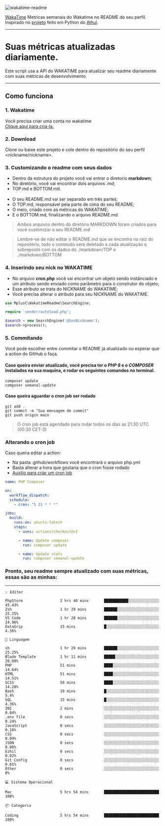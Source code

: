 ![wakatime-readme](https://socialify.git.ci/bymatheus/wakatime-readme/image?description=1&descriptionEditable=M%C3%A9tricas%20semanais%20do%20Wakatime%20no%20seu%20README%20de%20perfil.&font=KoHo&forks=1&language=1&owner=1&pattern=Signal&stargazers=1&theme=Dark)

[WakaTime](https://wakatime.com) Metricas semanais do Wakatime no README do seu perfil. <br>
Inspirado no [projeto](https://github.com/athul/waka-readme) feito em Python do [Athul](https://github.com/athul).
___

# Suas métricas atualizadas diariamente.
Este script usa a API do WAKATIME para atualizar seu readme diariamente com suas métricas de desenvolvimento.

___

## Como funciona

### 1. Wakatime
Você precisa criar uma conta no wakatime <br>
[Clique aqui para cria-la.](https://wakatime.com) 

### 2. Download
Clone ou baixe este projeto e cole dentro do repositório do seu perfil <nickname/nickname>.

### 3. Customizando o readme com seus dados
- Dentro da estrutura do projeto você vai entrar o diretorio **markdown**;  
- No diretório, você vai encontrar dois arquivos *.md*;
- TOP.md e BOTTOM.md.
<br><br>
- O seu README.md vai ser separado em três partes; 
- O TOP.md, responsável pela parte de cima do seu README;
- O meio, criado com as métricas do WAKATIME;
- E o BOTTOM.md, finalizando o arquivo README.md.<br>

> Ambos arquivos dentro do diretório MARKDOWN foram criados para você customizar o seu README.md

> Lembre-se de não editar o README.md que se encontra na raiz do repositório, todo o conteúdo será deletado a cada atualização e sobreposto com os dados do ./markdown/TOP e ./markdown/BOTTOM

### 4. Inserindo seu nick no WAKATIME
- No arquivo **cron.php** você vai encontrar um objeto sendo instânciado e um atributo sendo enviado como parâmetro para o construtor do objeto;
- Esse atributo se trata do NICKNAME do WAKATIME;
- Você precisa alterar o atributo para seu NICKNAME do WAKATIME.

```php
use MplusC\WakatimeReadme\SearchEngine;

require 'vendor/autoload.php';

$search = new SearchEngine('@SeuNickname');
$search->process();
```

### 5. Commitando
Você pode escolher entre commitar o README já atualizado ou esperar que a action do GitHub o faça. <br>

#### Caso queira enviar atualizado, você precisa ter o *PHP 8* e o *COMPOSER* instalados na sua maquina, e rodar os seguintes comandos no terminal.
```composer
composer update
composer semanal-update 
```

#### Caso queira aguardar o cron job ser rodado 
```git 
git add .
git commit -m "Sua mensagem de commit"
git push origin main
```

>O cron job está agendado para rodar todos os dias as 21:30 UTC (00:30 CET-3) 

### Alterando o cron job
Caso queira editar a action:

- Na pasta .github/workflows você encontrará o arquivo php.yml
- Basta alterar a hora que gostaria que o cron fosse rodado
- [Auxilio para criar um cron job](https://crontab.guru)

```yml
name: PHP Composer

on:
  workflow_dispatch:
  schedule:
    - cron: "5 21 * * *"

jobs:
  build:
    runs-on: ubuntu-latest
    steps:
      - uses: actions/checkout@v2

      - name: Update composer
        run: composer update

      - name: Update stats
        run: composer semanal-update
```

### Pronto, seu readme sempre atualizado com suas métricas, essas são as minhas:

___
```text
💡 Editor

PhpStorm                 2 hrs 40 mins       ███████████░░░░░░░░░░░░░░     45.43%
Zsh                      1 hr 29 mins        ██████░░░░░░░░░░░░░░░░░░░     25.25%
VS Code                  1 hr 28 mins        ██████░░░░░░░░░░░░░░░░░░░     24.96%
DataGrip                 15 mins             █░░░░░░░░░░░░░░░░░░░░░░░░      4.36%
```
```text
💬 Linguagem

sh                       1 hr 29 mins        ██████░░░░░░░░░░░░░░░░░░░     25.25%
Blade Template           1 hr 11 mins        █████░░░░░░░░░░░░░░░░░░░░     20.09%
PHP                      51 mins             ████░░░░░░░░░░░░░░░░░░░░░     14.64%
HTML                     51 mins             ████░░░░░░░░░░░░░░░░░░░░░     14.51%
SCSS                     50 mins             ████░░░░░░░░░░░░░░░░░░░░░     14.28%
Bash                     19 mins             █░░░░░░░░░░░░░░░░░░░░░░░░       5.4%
SQL                      15 mins             █░░░░░░░░░░░░░░░░░░░░░░░░      4.36%
INI                      2 mins              ░░░░░░░░░░░░░░░░░░░░░░░░░      0.84%
.env file                0 secs              ░░░░░░░░░░░░░░░░░░░░░░░░░      0.24%
JavaScript               0 secs              ░░░░░░░░░░░░░░░░░░░░░░░░░      0.18%
CSS                      0 secs              ░░░░░░░░░░░░░░░░░░░░░░░░░      0.09%
JSON                     0 secs              ░░░░░░░░░░░░░░░░░░░░░░░░░      0.08%
Ezhil                    0 secs              ░░░░░░░░░░░░░░░░░░░░░░░░░      0.02%
Git Config               0 secs              ░░░░░░░░░░░░░░░░░░░░░░░░░      0.01%
Other                    0 secs              ░░░░░░░░░░░░░░░░░░░░░░░░░         0%
```
```text
💻 Sistema Operacional

Mac                      5 hrs 54 mins       █████████████████████████       100%
```
```text
📦 Categoria

Coding                   5 hrs 54 mins       █████████████████████████       100%
```
